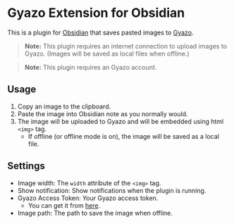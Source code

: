 # Gyazo Extension for Obsidian
This is a plugin for [Obsidian](https://obsidian.md) that saves pasted images to [Gyazo](https://gyazo.com/).

> **Note:** This plugin requires an internet connection to upload images to Gyazo. (Images will be saved as local files when offline.)

> **Note:** This plugin requires an Gyazo account.

## Usage
1. Copy an image to the clipboard.
2. Paste the image into Obsidian note as you normally would.
3. The image will be uploaded to Gyazo and will be embedded using html `<img>` tag.
   - If offline (or offline mode is on), the image will be saved as a local file.

## Settings
- Image width: The `width` attribute of the `<img>` tag.
- Show notification: Show notifications when the plugin is running.
- Gyazo Access Token: Your Gyazo access token.
  - You can get it from [here](https://gyazo.com/oauth/applications).
- Image path: The path to save the image when offline.